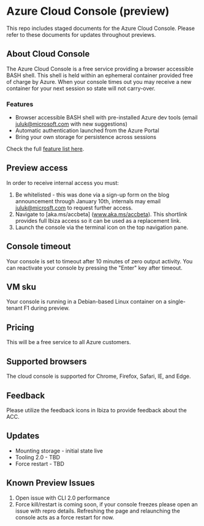 # Azure Cloud Console (preview)
This repo includes staged documents for the Azure Cloud Console. Please refer to these documents for updates throughout previews.

## About Cloud Console
The Azure Cloud Console is a free service providing a browser accessible BASH shell. This shell is held within an ephemeral container provided free of charge by Azure. When your console times out you may receive a new container for your next session so state will not carry-over.

### Features
* Browser accessible BASH shell with pre-installed Azure dev tools (email juluk@microsoft.com with new suggestions)
* Automatic authentication launched from the Azure Portal
* Bring your own storage for persistence across sessions

Check the full [feature list here](Concepts/acc-features.md).

## Preview access 
In order to receive internal access you must:

1. Be whitelisted - this was done via a sign-up form on the blog announcement through January 10th, internals may email juluk@microsft.com to request further access. <br>
2. Navigate to [aka.ms/accbeta] (www.aka.ms/accbeta). This shortlink provides full Ibiza access so it can be used as a replacement link. <br>
3. Launch the console via the terminal icon on the top navigation pane.

## Console timeout
Your console is set to timeout after 10 minutes of zero output activity. You can reactivate your console by pressing the "Enter" key after timeout.

## VM sku
Your console is running in a Debian-based Linux container on a single-tenant F1 during preview.

## Pricing
This will be a free service to all Azure customers.

## Supported browsers
The cloud console is supported for Chrome, Firefox, Safari, IE, and Edge.

## Feedback
Please utilize the feedback icons in Ibiza to provide feedback about the ACC.

## Updates
* Mounting storage - initial state live
* Tooling 2.0 - TBD
* Force restart - TBD

## Known Preview Issues
1. Open issue with CLI 2.0 performance
2. Force kill/restart is coming soon, if your console freezes please open an issue with repro details. Refreshing the page and relaunching the console acts as a force restart for now.